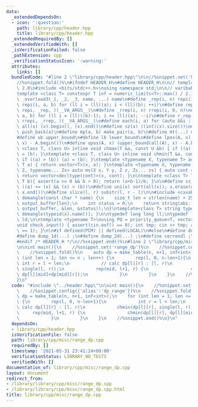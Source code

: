 ```yaml
---
data:
  _extendedDependsOn:
  - icon: ':question:'
    path: library/cpp/header.hpp
    title: library/cpp/header.hpp
  _extendedRequiredBy: []
  _extendedVerifiedWith: []
  _isVerificationFailed: false
  _pathExtension: cpp
  _verificationStatusIcon: ':warning:'
  attributes:
    links: []
  bundledCode: "#line 2 \"library/cpp/header.hpp\"\n\n//%snippet.set('header')%\n\
    //%snippet.fold()%\n#ifndef HEADER_H\n#define HEADER_H\n\n// template version\
    \ 2.0\n#include <bits/stdc++.h>\nusing namespace std;\n\n// varibable settings\n\
    template <class T> constexpr T inf = numeric_limits<T>::max() / 2.1;\n\n#define\
    \ _overload3(_1, _2, _3, name, ...) name\n#define _rep(i, n) repi(i, 0, n)\n#define\
    \ repi(i, a, b) for (ll i = (ll)(a); i < (ll)(b); ++i)\n#define rep(...) _overload3(__VA_ARGS__,\
    \ repi, _rep, )(__VA_ARGS__)\n#define _rrep(i, n) rrepi(i, 0, n)\n#define rrepi(i,\
    \ a, b) for (ll i = (ll)((b)-1); i >= (ll)(a); --i)\n#define r_rep(...) _overload3(__VA_ARGS__,\
    \ rrepi, _rrep, )(__VA_ARGS__)\n#define each(i, a) for (auto &&i : a)\n#define\
    \ all(x) (x).begin(), (x).end()\n#define sz(x) ((int)(x).size())\n#define pb(a)\
    \ push_back(a)\n#define mp(a, b) make_pair(a, b)\n#define mt(...) make_tuple(__VA_ARGS__)\n\
    #define ub upper_bound\n#define lb lower_bound\n#define lpos(A, x) (lower_bound(all(A),\
    \ x) - A.begin())\n#define upos(A, x) (upper_bound(all(A), x) - A.begin())\ntemplate\
    \ <class T, class U> inline void chmax(T &a, const U &b) { if ((a) < (b)) (a)\
    \ = (b); }\ntemplate <class T, class U> inline void chmin(T &a, const U &b) {\
    \ if ((a) > (b)) (a) = (b); }\ntemplate <typename X, typename T> auto mv(X x,\
    \ T a) { return vector<T>(x, a); }\ntemplate <typename X, typename Y, typename\
    \ Z, typename... Zs> auto mv(X x, Y y, Z z, Zs... zs) { auto cont = mv(y, z, zs...);\
    \ return vector<decltype(cont)>(x, cont); }\n\ntemplate <class T> T cdiv(T a,\
    \ T b){ assert(a >= 0 && b > 0); return (a+b-1)/b; }\n\n#define is_in(x, a, b)\
    \ ((a) <= (x) && (x) < (b))\n#define uni(x) sort(all(x)); x.erase(unique(all(x)),\
    \ x.end())\n#define slice(l, r) substr(l, r - l)\n\n#include <cxxabi.h>\nstring\
    \ demangle(const char * name) {\n    size_t len = strlen(name) + 256;\n    char\
    \ output_buffer[len];\n    int status = 0;\n    return string(abi::__cxa_demangle(name,\
    \ output_buffer, &len, &status));\n}\ntemplate<class T> string type(T x){ return\
    \ demangle(typeid(x).name()); }\n\ntypedef long long ll;\ntypedef long double\
    \ ld;\n\ntemplate <typename T>\nusing PQ = priority_queue<T, vector<T>, greater<T>>;\n\
    void check_input() { assert(cin.eof() == 0); int tmp; cin >> tmp; assert(cin.eof()\
    \ == 1); }\n\n#if defined(PCM) || defined(LOCAL)\n#else\n#define dump(...) ;\n\
    #define dump_1d(...) ;\n#define dump_2d(...) ;\n#define cerrendl ;\n#endif\n\n\
    #endif /* HEADER_H */\n//%snippet.end()%\n#line 2 \"library/cpp/misc/range_dp.cpp\"\
    \n\nint main(){\n    //%snippet.set('range_dp')%\n    //%snippet.config({'alias':'dp_range'})%\n\
    \    //%snippet.fold()%\n    auto dp = make_table(n, n+1, inf<int>);\n    for\
    \ (int len = 1; len <= n ; len++) {\n        rep(l, 0, n-len+1){\n           \
    \ int r = l + len;\n            // calc dp[l][r] : [l, r)\n            chmin(dp[l][r],\
    \ single(l, r));\n            rep(mid, l+1, r) {\n                chmin(dp[l][r],\
    \ dp[l][mid]+dp[mid][r]);\n            }\n        }\n    }\n    //%snippet.end()%\n\
    }\n"
  code: "#include \"../header.hpp\"\n\nint main(){\n    //%snippet.set('range_dp')%\n\
    \    //%snippet.config({'alias':'dp_range'})%\n    //%snippet.fold()%\n    auto\
    \ dp = make_table(n, n+1, inf<int>);\n    for (int len = 1; len <= n ; len++)\
    \ {\n        rep(l, 0, n-len+1){\n            int r = l + len;\n            //\
    \ calc dp[l][r] : [l, r)\n            chmin(dp[l][r], single(l, r));\n       \
    \     rep(mid, l+1, r) {\n                chmin(dp[l][r], dp[l][mid]+dp[mid][r]);\n\
    \            }\n        }\n    }\n    //%snippet.end()%\n}\n"
  dependsOn:
  - library/cpp/header.hpp
  isVerificationFile: false
  path: library/cpp/misc/range_dp.cpp
  requiredBy: []
  timestamp: '2021-05-31 23:41:24+09:00'
  verificationStatus: LIBRARY_NO_TESTS
  verifiedWith: []
documentation_of: library/cpp/misc/range_dp.cpp
layout: document
redirect_from:
- /library/library/cpp/misc/range_dp.cpp
- /library/library/cpp/misc/range_dp.cpp.html
title: library/cpp/misc/range_dp.cpp
---
```

